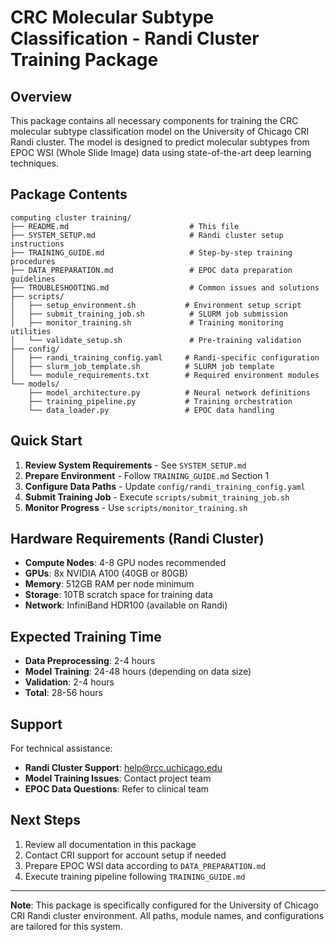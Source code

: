 # CRC Molecular Subtype Classification - Randi Cluster Training Package

## Overview

This package contains all necessary components for training the CRC molecular subtype classification model on the University of Chicago CRI Randi cluster. The model is designed to predict molecular subtypes from EPOC WSI (Whole Slide Image) data using state-of-the-art deep learning techniques.

## Package Contents

```
computing cluster training/
├── README.md                           # This file
├── SYSTEM_SETUP.md                     # Randi cluster setup instructions
├── TRAINING_GUIDE.md                   # Step-by-step training procedures
├── DATA_PREPARATION.md                 # EPOC data preparation guidelines
├── TROUBLESHOOTING.md                  # Common issues and solutions
├── scripts/
│   ├── setup_environment.sh           # Environment setup script
│   ├── submit_training_job.sh          # SLURM job submission
│   ├── monitor_training.sh             # Training monitoring utilities
│   └── validate_setup.sh               # Pre-training validation
├── config/
│   ├── randi_training_config.yaml     # Randi-specific configuration
│   ├── slurm_job_template.sh          # SLURM job template
│   └── module_requirements.txt        # Required environment modules
└── models/
    ├── model_architecture.py          # Neural network definitions
    ├── training_pipeline.py           # Training orchestration
    └── data_loader.py                 # EPOC data handling
```

## Quick Start

1. **Review System Requirements** - See `SYSTEM_SETUP.md`
2. **Prepare Environment** - Follow `TRAINING_GUIDE.md` Section 1
3. **Configure Data Paths** - Update `config/randi_training_config.yaml`
4. **Submit Training Job** - Execute `scripts/submit_training_job.sh`
5. **Monitor Progress** - Use `scripts/monitor_training.sh`

## Hardware Requirements (Randi Cluster)

- **Compute Nodes**: 4-8 GPU nodes recommended
- **GPUs**: 8x NVIDIA A100 (40GB or 80GB)
- **Memory**: 512GB RAM per node minimum
- **Storage**: 10TB scratch space for training data
- **Network**: InfiniBand HDR100 (available on Randi)

## Expected Training Time

- **Data Preprocessing**: 2-4 hours
- **Model Training**: 24-48 hours (depending on data size)
- **Validation**: 2-4 hours
- **Total**: 28-56 hours

## Support

For technical assistance:
- **Randi Cluster Support**: help@rcc.uchicago.edu
- **Model Training Issues**: Contact project team
- **EPOC Data Questions**: Refer to clinical team

## Next Steps

1. Review all documentation in this package
2. Contact CRI support for account setup if needed
3. Prepare EPOC WSI data according to `DATA_PREPARATION.md`
4. Execute training pipeline following `TRAINING_GUIDE.md`

---

**Note**: This package is specifically configured for the University of Chicago CRI Randi cluster environment. All paths, module names, and configurations are tailored for this system. 